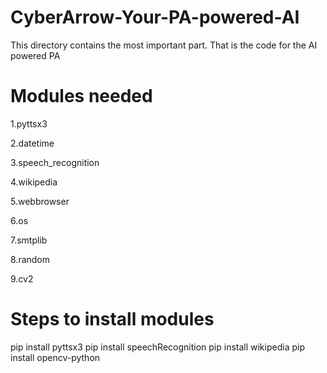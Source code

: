 # CyberArrow-Your-PA-powered-AI
This directory contains the most important part. That is the code for the AI powered PA
# Modules needed

  1.pyttsx3
  
  2.datetime
  
  3.speech_recognition
  
  4.wikipedia
  
  5.webbrowser
  
  6.os
  
  7.smtplib
  
  8.random
  
  9.cv2
# Steps to install modules

  pip install pyttsx3
  pip install speechRecognition
  pip install wikipedia
  pip install opencv-python
